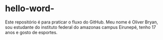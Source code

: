 # hello-word-
Este repositório é para praticar o fluxo do GitHub. 
Meu nome é Oliver Bryan, sou estudante do instituto federal do amazonas campus Eirunepé, tenho 17 anos e gosto de esportes.
